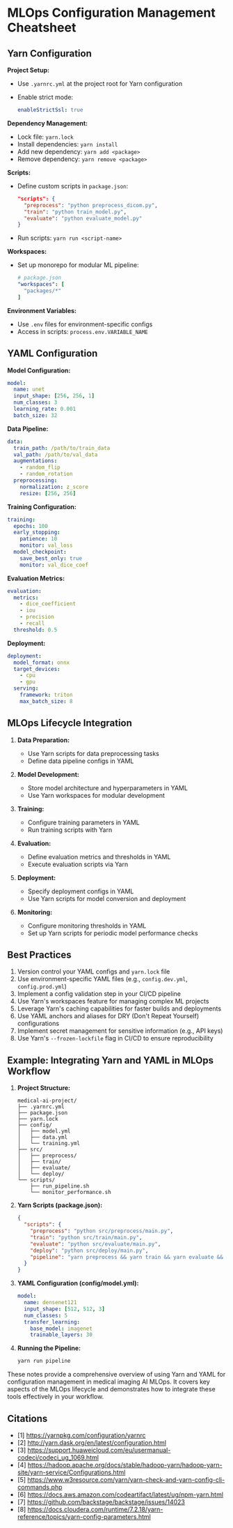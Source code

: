 # MLOps Configuration Management Cheatsheet

## Yarn Configuration

**Project Setup:**

- Use `.yarnrc.yml` at the project root for Yarn configuration
- Enable strict mode:

  ```yaml
  enableStrictSsl: true
  ```

**Dependency Management:**

- Lock file: `yarn.lock`
- Install dependencies: `yarn install`
- Add new dependency: `yarn add <package>`
- Remove dependency: `yarn remove <package>`

**Scripts:**

- Define custom scripts in `package.json`:

  ```json
  "scripts": {
    "preprocess": "python preprocess_dicom.py",
    "train": "python train_model.py",
    "evaluate": "python evaluate_model.py"
  }
  ```

- Run scripts: `yarn run <script-name>`

**Workspaces:**

- Set up monorepo for modular ML pipeline:

  ```yaml
  # package.json
  "workspaces": [
    "packages/*"
  ]
  ```

**Environment Variables:**

- Use `.env` files for environment-specific configs
- Access in scripts: `process.env.VARIABLE_NAME`

## YAML Configuration

**Model Configuration:**

```yaml
model:
  name: unet
  input_shape: [256, 256, 1]
  num_classes: 3
  learning_rate: 0.001
  batch_size: 32
```

**Data Pipeline:**

```yaml
data:
  train_path: /path/to/train_data
  val_path: /path/to/val_data
  augmentations:
    - random_flip
    - random_rotation
  preprocessing:
    normalization: z_score
    resize: [256, 256]
```

**Training Configuration:**

```yaml
training:
  epochs: 100
  early_stopping:
    patience: 10
    monitor: val_loss
  model_checkpoint:
    save_best_only: true
    monitor: val_dice_coef
```

**Evaluation Metrics:**

```yaml
evaluation:
  metrics:
    - dice_coefficient
    - iou
    - precision
    - recall
  threshold: 0.5
```

**Deployment:**

```yaml
deployment:
  model_format: onnx
  target_devices:
    - cpu
    - gpu
  serving:
    framework: triton
    max_batch_size: 8
```

## MLOps Lifecycle Integration

1. **Data Preparation:**

   - Use Yarn scripts for data preprocessing tasks
   - Define data pipeline configs in YAML

2. **Model Development:**

   - Store model architecture and hyperparameters in YAML
   - Use Yarn workspaces for modular development

3. **Training:**

   - Configure training parameters in YAML
   - Run training scripts with Yarn

4. **Evaluation:**

   - Define evaluation metrics and thresholds in YAML
   - Execute evaluation scripts via Yarn

5. **Deployment:**

   - Specify deployment configs in YAML
   - Use Yarn scripts for model conversion and deployment

6. **Monitoring:**

   - Configure monitoring thresholds in YAML
   - Set up Yarn scripts for periodic model performance checks

## Best Practices

1. Version control your YAML configs and `yarn.lock` file
2. Use environment-specific YAML files (e.g., `config.dev.yml`, `config.prod.yml`)
3. Implement a config validation step in your CI/CD pipeline
4. Use Yarn's workspaces feature for managing complex ML projects
5. Leverage Yarn's caching capabilities for faster builds and deployments
6. Use YAML anchors and aliases for DRY (Don't Repeat Yourself) configurations
7. Implement secret management for sensitive information (e.g., API keys)
8. Use Yarn's `--frozen-lockfile` flag in CI/CD to ensure reproducibility

## Example: Integrating Yarn and YAML in MLOps Workflow

1. **Project Structure:**

   ```
   medical-ai-project/
   ├── .yarnrc.yml
   ├── package.json
   ├── yarn.lock
   ├── config/
   │   ├── model.yml
   │   ├── data.yml
   │   └── training.yml
   ├── src/
   │   ├── preprocess/
   │   ├── train/
   │   ├── evaluate/
   │   └── deploy/
   └── scripts/
       ├── run_pipeline.sh
       └── monitor_performance.sh
   ```

2. **Yarn Scripts (package.json):**

   ```json
   {
     "scripts": {
       "preprocess": "python src/preprocess/main.py",
       "train": "python src/train/main.py",
       "evaluate": "python src/evaluate/main.py",
       "deploy": "python src/deploy/main.py",
       "pipeline": "yarn preprocess && yarn train && yarn evaluate && yarn deploy"
     }
   }
   ```

3. **YAML Configuration (config/model.yml):**

   ```yaml
   model:
     name: densenet121
     input_shape: [512, 512, 3]
     num_classes: 5
     transfer_learning:
       base_model: imagenet
       trainable_layers: 30
   ```

4. **Running the Pipeline:**

   ```bash
   yarn run pipeline
   ```

These notes provide a comprehensive overview of using Yarn and YAML for configuration management in medical imaging AI MLOps. It covers key aspects of the MLOps lifecycle and demonstrates how to integrate these tools effectively in your workflow.

## Citations

- [1] https://yarnpkg.com/configuration/yarnrc
- [2] http://yarn.dask.org/en/latest/configuration.html
- [3] https://support.huaweicloud.com/eu/usermanual-codeci/codeci_ug_1069.html
- [4] https://hadoop.apache.org/docs/stable/hadoop-yarn/hadoop-yarn-site/yarn-service/Configurations.html
- [5] https://www.w3resource.com/yarn/yarn-check-and-yarn-config-cli-commands.php
- [6] https://docs.aws.amazon.com/codeartifact/latest/ug/npm-yarn.html
- [7] https://github.com/backstage/backstage/issues/14023
- [8] https://docs.cloudera.com/runtime/7.2.18/yarn-reference/topics/yarn-config-parameters.html
